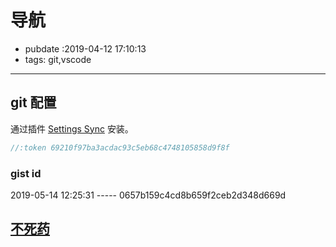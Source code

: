 # 导航

- pubdate :2019-04-12 17:10:13
- tags: git,vscode
----

## git 配置

通过插件 [Settings Sync](https://marketplace.visualstudio.com/itemdetails?itemName=Shan.code-settings-sync) 安装。
>

`````javascript
//:token 69210f97ba3acdac93c5eb68c4748105858d9f8f
`````
### gist id
2019-05-14 12:25:31 ----- 0657b159c4cd8b659f2ceb2d348d669d

## [不死药](./不死药)